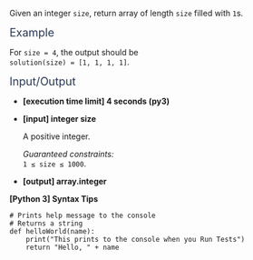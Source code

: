 <p>Given an integer <code>size</code>, return array of length <code>size</code> filled with <code>1</code>s.</p>
<p><span class="markdown--header" style="color:#2b3b52;font-size:1.4em">Example</span></p>
<p>For <code>size = 4</code>, the output should be<br />
<code>solution(size) = [1, 1, 1, 1]</code>.</p>
<p><span class="markdown--header" style="color:#2b3b52;font-size:1.4em">Input/Output</span></p>
<ul>
<li>
<p><strong>[execution time limit] 4 seconds (py3)</strong></p>
</li>
<li>
<p><strong>[input] integer size</strong></p>
<p>A positive integer.</p>
<p><em>Guaranteed constraints:</em><br />
<code>1 ≤ size ≤ 1000</code>.</p>
</li>
<li>
<p><strong>[output] array.integer</strong></p>
</li>
</ul>
<p><strong>[Python 3] Syntax Tips</strong></p>
<pre><code class="language-python"><span class="hljs-comment"># Prints help message to the console</span>
<span class="hljs-comment"># Returns a string</span>
<span class="hljs-keyword">def</span> <span class="hljs-title function_">helloWorld</span>(<span class="hljs-params">name</span>):
    <span class="hljs-built_in">print</span>(<span class="hljs-string">"This prints to the console when you Run Tests"</span>)
    <span class="hljs-keyword">return</span> <span class="hljs-string">"Hello, "</span> + name

</code></pre>
